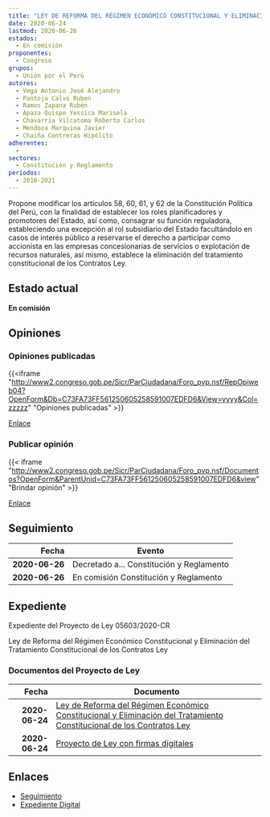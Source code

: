 ```yaml
---
title: "LEY DE REFORMA DEL RÉGIMEN ECONÓMICO CONSTITUCIONAL Y ELIMINACIÓN DEL TRATAMIENTO CONSTITUCIONAL DE LOS CONTRATOS LEY"
date: 2020-06-24
lastmod: 2020-06-26
estados: 
  - En comisión
proponentes: 
  - Congreso
grupos: 
  - Unión por el Perú
autores: 
  - Vega Antonio José Alejandro
  - Pantoja Calvo Ruben
  - Ramos Zapana Rubén
  - Apaza Quispe Yessica Marisela
  - Chavarría Vilcatoma Roberto Carlos
  - Mendoza Marquina Javier
  - Chaiña Contreras Hipólito
adherentes: 
  - 
sectores: 
  - Constitución y Reglamento
periodos: 
  - 2016-2021
---
```


Propone modificar los artículos 58, 60, 61, y 62 de la Constitución Política del Perú, con la finalidad de establecer los roles planificadores y promotores del Estado, así como, consagrar su función reguladora, estableciendo una excepción al rol subsidiario del Estado facultándolo en casos de interés público a reservarse el derecho a participar como accionista en las empresas concesionarias de servicios o explotación de recursos naturales, así mismo, establece la eliminación del tratamiento constitucional de los Contratos Ley.


## Estado actual

**En comisión**

## Opiniones

### Opiniones publicadas

{{<iframe "http://www2.congreso.gob.pe/Sicr/ParCiudadana/Foro_pvp.nsf/RepOpiweb04?OpenForm&Db=C73FA73FF561250605258591007EDFD6&View=yyyy&Col=zzzzz" "Opiniones publicadas" >}}

[Enlace](http://www2.congreso.gob.pe/Sicr/ParCiudadana/Foro_pvp.nsf/RepOpiweb04?OpenForm&Db=C73FA73FF561250605258591007EDFD6&View=yyyy&Col=zzzzz)
### Publicar opinión

{{< iframe "http://www2.congreso.gob.pe/Sicr/ParCiudadana/Foro_pvp.nsf/Documentos?OpenForm&ParentUnid=C73FA73FF561250605258591007EDFD6&view" "Brindar opinión" >}}

[Enlace](http://www2.congreso.gob.pe/Sicr/ParCiudadana/Foro_pvp.nsf/Documentos?OpenForm&ParentUnid=C73FA73FF561250605258591007EDFD6&view)

## Seguimiento

| Fecha | Evento |
|------:|--------|
| **2020-06-26** | Decretado a... Constitución y Reglamento|
| **2020-06-26** | En comisión Constitución y Reglamento|


## Expediente

Expediente del Proyecto de Ley 05603/2020-CR

Ley de Reforma del Régimen Económico Constitucional y Eliminación del Tratamiento Constitucional de los Contratos Ley


### Documentos del Proyecto de Ley

| Fecha | Documento |
|------:|--------|
| **2020-06-24** | [Ley de Reforma del Régimen Económico Constitucional y Eliminación del Tratamiento Constitucional de los Contratos Ley](http://www.leyes.congreso.gob.pe/Documentos/2016_2021/Proyectos_de_Ley_y_de_Resoluciones_Legislativas/PL05603-20200624.pdf) |
| **2020-06-24** | [Proyecto de Ley con firmas digitales](http://www.leyes.congreso.gob.pe/Documentos/2016_2021/Proyectos_de_Ley_y_de_Resoluciones_Legislativas/Proyectos_Firmas_digitales/PL05603.pdf) |

## Enlaces 

- [Seguimiento](http://www2.congreso.gob.pe/Sicr/TraDocEstProc/CLProLey2016.nsf/f7fff46988ca05b1052578e100829cc7/88672450d93276a5052585920014a936?OpenDocument)
- [Expediente Digital](http://www2.congreso.gob.pe/Sicr/TraDocEstProc/CLProLey2016.nsf/f7fff46988ca05b1052578e100829cc7/88672450d93276a5052585920014a936?OpenDocument&Click=05257FB7005EB655.eb71d0cf91d8294e05256cdf006b5706/$Body/0.1C6C)
